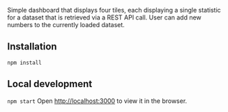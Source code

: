 
Simple dashboard that displays four tiles, each displaying a single statistic for a dataset that is retrieved via a REST API call.
User can add new numbers to the currently loaded dataset.

## Installation
`npm install`

## Local development
`npm start`
Open [http://localhost:3000](http://localhost:3000) to view it in the browser.
